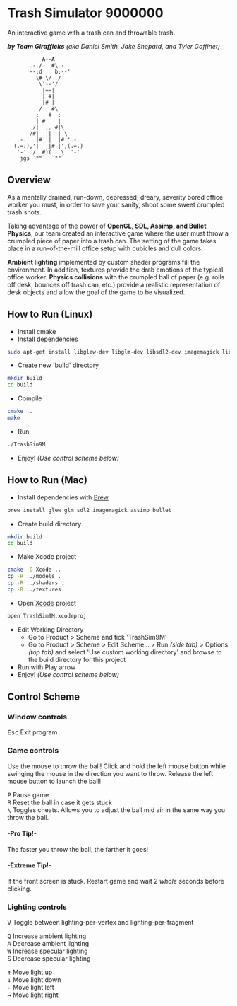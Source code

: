 Trash Simulator 9000000
=======================  
An interactive game with a trash can and throwable trash.

***by Team Girafficks*** *(aka Daniel Smith, Jake Shepard, and Tyler Goffinet)*

```
           A--A
       .-./   #\.-.
      '--;d    b;--'
         \# \/  /
          \'--'/
           |==|
           | #|
           |# |
          /   #\
         ;   #  ;
         | #    |
        /|  ,, #|\
       /#|  ||  | \
   .-.'  |# ||  |# '.-.
  (.=.),'|  ||# |',(.=.)
   '-'  /  #)(   \  '-'
    jgs `""`  `""`
 ```

Overview
--------

As a mentally drained, run-down, depressed, dreary, severity bored office worker you must, in order to save your sanity, shoot some sweet crumpled trash shots.

Taking advantage of the power of **OpenGL, SDL, Assimp, and Bullet Physics**, our team created an interactive game where the user must throw a crumpled piece of paper into a trash can. The setting of the game takes place in a run-of-the-mill office setup with cubicles and dull colors.

**Ambient lighting** implemented by custom shader programs fill the environment. In addition, textures provide the drab emotions of the typical office worker. **Physics collisions** with the crumpled ball of paper (e.g. rolls off desk, bounces off trash can, etc.) provide a realistic representation of desk objects and allow the goal of the game to be visualized.

How to Run (Linux)
------------------
* Install cmake
* Install dependencies
```bash
sudo apt-get install libglew-dev libglm-dev libsdl2-dev imagemagick libassimp-dev libbullet-dev
```
* Create new 'build' directory
```bash
mkdir build
cd build
```
* Compile
```bash
cmake ..
make
```
* Run
```bash
./TrashSim9M
```
* Enjoy! *(Use control scheme below)*

How to Run (Mac)
----------------
* Install dependencies with [Brew](https://brew.sh/)
```bash
brew install glew glm sdl2 imagemagick assimp bullet
```
* Create build directory
```bash
mkdir build
cd build
```
* Make Xcode project
```bash
cmake -G Xcode ..
cp -R ../models .
cp -R ../shaders .
cp -R ../textures .
```
* Open [Xcode](https://developer.apple.com/xcode/) project
```bash
open TrashSim9M.xcodeproj
```
* Edit Working Directory
  - Go to Product > Scheme and tick 'TrashSim9M'
  - Go to Product > Scheme > Edit Scheme... > Run *(side tab)* > Options *(top tab)* and select 'Use custom working directory' and browse to the build directory for this project
* Run with Play arrow
* Enjoy! *(Use control scheme below)*

Control Scheme
--------------
### Window controls ###
<kbd>Esc</kbd> Exit program

### Game controls ###
Use the mouse to throw the ball! Click and hold the left mouse button while swinging the mouse in the direction you want to throw. Release the left mouse button to launch the ball!

<kbd>P</kbd> Pause game  
<kbd>R</kbd> Reset the ball in case it gets stuck  
<kbd>\\</kbd> Toggles cheats. Allows you to adjust the ball mid air in the same way you throw the ball.

#### -Pro Tip!- ####
The faster you throw the ball, the farther it goes!
#### -Extreme Tip!- ####
If the front screen is stuck. Restart game and wait 2 *whole* seconds before clicking.

### Lighting controls ###
<kbd>V</kbd> Toggle between lighting-per-vertex and lighting-per-fragment

<kbd>Q</kbd> Increase ambient lighting  
<kbd>A</kbd> Decrease ambient lighting  
<kbd>W</kbd> Increase specular lighting  
<kbd>S</kbd> Decrease specular lighting

<kbd>↑</kbd> Move light up  
<kbd>↓</kbd> Move light down  
<kbd>←</kbd> Move light left  
<kbd>→</kbd> Move light right
